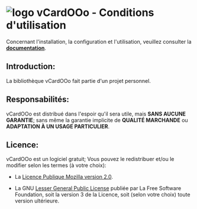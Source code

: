 # ![logo][1] vCardOOo - Conditions d'utilisation

Concernant l'installation, la configuration et l'utilisation,
veuillez consulter la **[documentation][2]**.

## Introduction:

La bibliothèque vCardOOo fait partie d'un projet personnel.

## Responsabilités:

vCardOOo est distribué dans l'espoir qu'il sera utile,
mais **SANS AUCUNE GARANTIE**; sans même la garantie implicite de
**QUALITÉ MARCHANDE** ou **ADAPTATION À UN USAGE PARTICULIER**.

## Licence:

vCardOOo est un logiciel gratuit; Vous pouvez le redistribuer et/ou
le modifier selon les termes (à votre choix):

- La [Licence Publique Mozilla version 2.0][3].

- La GNU [Lesser General Public License][4] publiée par La Free Software Foundation,
soit la version 3 de la Licence, soit (selon votre choix) toute version ultérieure.

[1]: <https://prrvchr.github.io/vCardOOo/img/vCardOOo.png>
[2]: <https://prrvchr.github.io/vCardOOo/README_fr>
[3]: <http://mozilla.org/MPL/2.0/>
[4]: <http://www.gnu.org/licenses/lgpl-3.0.html>
